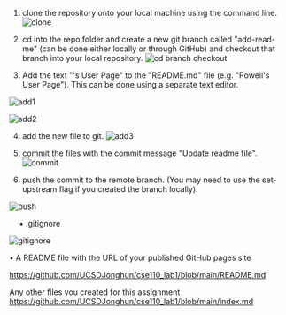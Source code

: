 1.	clone the repository onto your local machine using the command line.
![clone](https://github.com/UCSDJonghun/cse110_lab1/assets/114322721/ff0ed893-c177-4ba3-b548-8155cc7823a0)

2.	cd into the repo folder and create a new git branch called "add-read-me" (can be done either locally or through GitHub) and checkout that branch into your local repository.
![cd branch checkout](https://github.com/UCSDJonghun/cse110_lab1/assets/114322721/85e24641-8c11-4e45-bccc-0ceacdb92be6)

 
3.	Add the text "<Your name>'s User Page" to the "README.md" file (e.g. "Powell's User Page"). This can be done using a separate text editor.
 
 ![add1](https://github.com/UCSDJonghun/cse110_lab1/assets/114322721/fa8e334e-c492-4b50-a50c-1db9ec92494f)

![add2](https://github.com/UCSDJonghun/cse110_lab1/assets/114322721/fc4ff5a2-8afa-4ad9-922a-358e110a2c82)

4.	add the new file to git.
 ![add3](https://github.com/UCSDJonghun/cse110_lab1/assets/114322721/e5e2d6ca-7217-455e-9325-32f11bbedbbf)

5.	commit the files with the commit message "Update readme file".
![commit](https://github.com/UCSDJonghun/cse110_lab1/assets/114322721/40382995-3a09-4e44-a9fd-b13d7aad8a8c)

 

6. push the commit to the remote branch. (You may need to use the set-upstream flag if you created the branch locally).
 
![push](https://github.com/UCSDJonghun/cse110_lab1/assets/114322721/933e7e1d-9478-48d5-8590-0df8c492a0e6)


 
•	.gitignore

 ![gitignore](https://github.com/UCSDJonghun/cse110_lab1/assets/114322721/72928953-72e6-4162-a529-92c2ee7d9f6c)


 
•	A README file with the URL of your published GitHub pages site

https://github.com/UCSDJonghun/cse110_lab1/blob/main/README.md

Any other files you created for this assignment 
https://github.com/UCSDJonghun/cse110_lab1/blob/main/index.md
